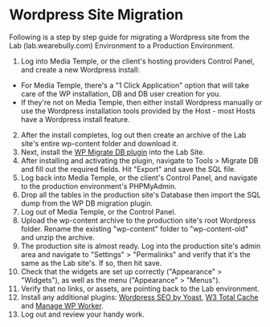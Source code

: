 # Wordpress Site Migration

Following is a step by step guide for migrating a Wordpress site from the Lab (lab.wearebully.com) Environment to a Production Environment.

1. Log into Media Temple, or the client's hosting providers Control Panel, and create a new Wordpress install:
* For Media Temple, there's a "1 Click Application" option that will take care of the WP installation, DB and DB user creation for you.
* If they're not on Media Temple, then either install Wordpress manually or use the Wordpress installation tools provided by the Host - most Hosts have a Wordpress install feature.
2. After the install completes, log out then create an archive of the Lab site's entire wp-content folder and download it.
3. Next, install the [WP Migrate DB plugin](http://wordpress.org/plugins/wp-migrate-db/) into the Lab Site.
4. After installing and activating the plugin, navigate to Tools > Migrate DB and fill out the required fields. Hit "Export" and save the SQL file.
5. Log back into Media Temple, or the client's Control Panel, and navigate to the production environment's PHPMyAdmin. 
6. Drop all the tables in the production site's Database then import the SQL dump from the WP DB migration plugin.
7. Log out of Media Temple, or the Control Panel.
8. Upload the wp-content archive to the production site's root Wordpress folder. Rename the existing "wp-content" folder to "wp-content-old" and unzip the archive.
9. The production site is almost ready. Log into the production site's admin area and navigate to "Settings" > "Permalinks" and verify that it's the same as the Lab site's. If so, then hit save.
10.	Check that the widgets are set up correctly ("Appearance" > "Widgets"), as well as the menu ("Appearance" > "Menus").
11.	Verify that no links, or assets, are pointing back to the Lab environment.
12.	Install any additional plugins: [Wordpress SEO by Yoast](http://wordpress.org/plugins/wordpress-seo/), [W3 Total Cache](http://wordpress.org/plugins/w3-total-cache/) and [Manage WP Worker](http://wordpress.org/plugins/worker/). 
13.	Log out and review your handy work.